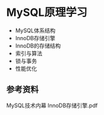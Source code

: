 # MySQL原理学习

- MySQL体系结构
- InnoDB存储引擎
- InnoDB的存储结构
- 索引与算法
- 锁与事务
- 性能优化

## 参考资料
MySQL技术内幕 InnoDB存储引擎.pdf
